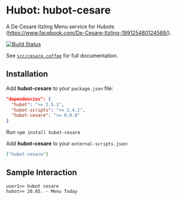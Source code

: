 # Hubot: hubot-cesare

A De Cesare Itzling Menu service for Hubots (https://www.facebook.com/De-Cesare-Itzling-199125480124588/).

[![Build Status](https://travis-ci.org/tholu/hubot-cesare.png?branch=master)](https://travis-ci.org/tholu/hubot-cesare)

See [`src/cesare.coffee`](src/cesare.coffee) for full documentation.

## Installation

Add **hubot-cesare** to your `package.json` file:

```json
"dependencies": {
  "hubot": ">= 2.5.1",
  "hubot-scripts": ">= 2.4.2",
  "hubot-cesare": ">= 0.0.0"
}
```

Run `npm install hubot-cesare`

Add **hubot-cesare** to your `external-scripts.json`:

```json
["hubot-cesare"]
```

## Sample Interaction

```
user1>> hubot cesare
hubot>> 20.05. - Menu Today
```
